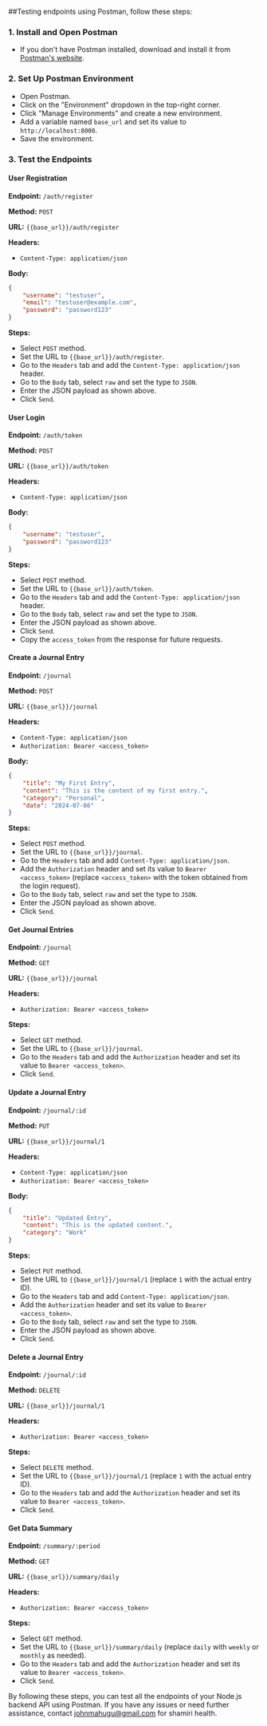 ##Testing endpoints using Postman, follow these steps:

### 1. Install and Open Postman

- If you don't have Postman installed, download and install it from [Postman's website](https://www.postman.com/downloads/).

### 2. Set Up Postman Environment

- Open Postman.
- Click on the "Environment" dropdown in the top-right corner.
- Click "Manage Environments" and create a new environment.
- Add a variable named `base_url` and set its value to `http://localhost:8000`.
- Save the environment.

### 3. Test the Endpoints

#### User Registration

**Endpoint:** `/auth/register`

**Method:** `POST`

**URL:** `{{base_url}}/auth/register`

**Headers:**

- `Content-Type: application/json`

**Body:**

```json
{
    "username": "testuser",
    "email": "testuser@example.com",
    "password": "password123"
}
```

**Steps:**

- Select `POST` method.
- Set the URL to `{{base_url}}/auth/register`.
- Go to the `Headers` tab and add the `Content-Type: application/json` header.
- Go to the `Body` tab, select `raw` and set the type to `JSON`.
- Enter the JSON payload as shown above.
- Click `Send`.

#### User Login

**Endpoint:** `/auth/token`

**Method:** `POST`

**URL:** `{{base_url}}/auth/token`

**Headers:**

- `Content-Type: application/json`

**Body:**

```json
{
    "username": "testuser",
    "password": "password123"
}
```

**Steps:**

- Select `POST` method.
- Set the URL to `{{base_url}}/auth/token`.
- Go to the `Headers` tab and add the `Content-Type: application/json` header.
- Go to the `Body` tab, select `raw` and set the type to `JSON`.
- Enter the JSON payload as shown above.
- Click `Send`.
- Copy the `access_token` from the response for future requests.

#### Create a Journal Entry

**Endpoint:** `/journal`

**Method:** `POST`

**URL:** `{{base_url}}/journal`

**Headers:**

- `Content-Type: application/json`
- `Authorization: Bearer <access_token>`

**Body:**

```json
{
    "title": "My First Entry",
    "content": "This is the content of my first entry.",
    "category": "Personal",
    "date": "2024-07-06"
}
```

**Steps:**

- Select `POST` method.
- Set the URL to `{{base_url}}/journal`.
- Go to the `Headers` tab and add `Content-Type: application/json`.
- Add the `Authorization` header and set its value to `Bearer <access_token>` (replace `<access_token>` with the token obtained from the login request).
- Go to the `Body` tab, select `raw` and set the type to `JSON`.
- Enter the JSON payload as shown above.
- Click `Send`.

#### Get Journal Entries

**Endpoint:** `/journal`

**Method:** `GET`

**URL:** `{{base_url}}/journal`

**Headers:**

- `Authorization: Bearer <access_token>`

**Steps:**

- Select `GET` method.
- Set the URL to `{{base_url}}/journal`.
- Go to the `Headers` tab and add the `Authorization` header and set its value to `Bearer <access_token>`.
- Click `Send`.

#### Update a Journal Entry

**Endpoint:** `/journal/:id`

**Method:** `PUT`

**URL:** `{{base_url}}/journal/1`

**Headers:**

- `Content-Type: application/json`
- `Authorization: Bearer <access_token>`

**Body:**

```json
{
    "title": "Updated Entry",
    "content": "This is the updated content.",
    "category": "Work"
}
```

**Steps:**

- Select `PUT` method.
- Set the URL to `{{base_url}}/journal/1` (replace `1` with the actual entry ID).
- Go to the `Headers` tab and add `Content-Type: application/json`.
- Add the `Authorization` header and set its value to `Bearer <access_token>`.
- Go to the `Body` tab, select `raw` and set the type to `JSON`.
- Enter the JSON payload as shown above.
- Click `Send`.

#### Delete a Journal Entry

**Endpoint:** `/journal/:id`

**Method:** `DELETE`

**URL:** `{{base_url}}/journal/1`

**Headers:**

- `Authorization: Bearer <access_token>`

**Steps:**

- Select `DELETE` method.
- Set the URL to `{{base_url}}/journal/1` (replace `1` with the actual entry ID).
- Go to the `Headers` tab and add the `Authorization` header and set its value to `Bearer <access_token>`.
- Click `Send`.

#### Get Data Summary

**Endpoint:** `/summary/:period`

**Method:** `GET`

**URL:** `{{base_url}}/summary/daily`

**Headers:**

- `Authorization: Bearer <access_token>`

**Steps:**

- Select `GET` method.
- Set the URL to `{{base_url}}/summary/daily` (replace `daily` with `weekly` or `monthly` as needed).
- Go to the `Headers` tab and add the `Authorization` header and set its value to `Bearer <access_token>`.
- Click `Send`.

By following these steps, you can test all the endpoints of your Node.js backend API using Postman. If you have any issues or need further assistance, contact johnmahugu@gmail.com for shamiri health.